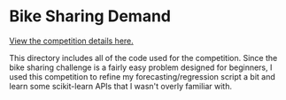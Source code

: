 # Bike Sharing Demand

<a href="http://www.kaggle.com/c/bike-sharing-demand">View the competition details here.</a><br/>

This directory includes all of the code used for the competition.  Since the bike sharing challenge is a fairly easy problem designed for beginners, I used this competition to refine my forecasting/regression script a bit and learn some scikit-learn APIs that I wasn't overly familiar with.